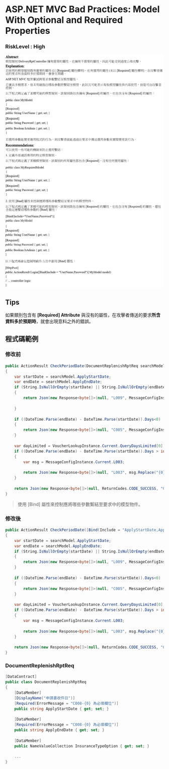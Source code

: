 # <span>ASP.NET</span> MVC Bad Practices: Model With Optional and Required Properties

### RiskLevel : High

![ASP.NET_MVC_Bad_Practices_Model_With_Optional_and_Required_Properties_1](/Fortify/High/ASP.NET_MVC_Bad_Practices_Model_With_Optional_and_Required_Properties/ASP.NET_MVC_Bad_Practices_Model_With_Optional_and_Required_Properties_1.png "ASP.NET_MVC_Bad_Practices_Model_With_Optional_and_Required_Properties")
![ASP.NET_MVC_Bad_Practices_Model_With_Optional_and_Required_Properties_2](/Fortify/High/ASP.NET_MVC_Bad_Practices_Model_With_Optional_and_Required_Properties/ASP.NET_MVC_Bad_Practices_Model_With_Optional_and_Required_Properties_2.png "ASP.NET_MVC_Bad_Practices_Model_With_Optional_and_Required_Properties")
![ASP.NET_MVC_Bad_Practices_Model_With_Optional_and_Required_Properties_3](/Fortify/High/ASP.NET_MVC_Bad_Practices_Model_With_Optional_and_Required_Properties/ASP.NET_MVC_Bad_Practices_Model_With_Optional_and_Required_Properties_3.png "ASP.NET_MVC_Bad_Practices_Model_With_Optional_and_Required_Properties")

## Tips
如果類別包含有 **[Required] Attribute** 與沒有的屬性，在攻擊者傳送的要求**所含資料多於預期時**，就會出現意料之外的錯誤。

## 程式碼範例

### 修改前

``` C#
public ActionResult CheckPeriodDate(DocumentReplenishRptReq searchModel)
{
    var startDate = searchModel.ApplyStartDate;
    var endDate = searchModel.ApplyEndDate;
    if (String.IsNullOrEmpty(startDate) || String.IsNullOrEmpty(endDate))
    {
        return Json(new Response<byte[]>(null, "L009", MessageConfigInstance.Current.L009));

    }

    if ((DateTime.Parse(endDate) - DateTime.Parse(startDate)).Days<0)
    {
        return Json(new Response<byte[]>(null, "C005", MessageConfigInstance.Current.C005));
    }

    var dayLimited = VoucherLookupInstance.Current.QueryDaysLimited[0];
    if ((DateTime.Parse(endDate) - DateTime.Parse(startDate)).Days > int.Parse(dayLimited.ToString()))
    {
        var msg = MessageConfigInstance.Current.L003;

        return Json(new Response<byte[]>(null, "L003", msg.Replace("{0}", dayLimited.ToString())));
    }

    return Json(new Response<byte[]>(null, ReturnCodes.CODE_SUCCESS, "00"));
}
```

>  使用 [Bind] 屬性來控制應將哪些參數繫結至要求中的模型物件。 

### 修改後

```C#
public ActionResult CheckPeriodDate([Bind(Include = "ApplyStartDate,ApplyEndDate")] DocumentReplenishRptReq searchModel)
{
    var startDate = searchModel.ApplyStartDate;
    var endDate = searchModel.ApplyEndDate;
    if (String.IsNullOrEmpty(startDate) || String.IsNullOrEmpty(endDate))
    {
        return Json(new Response<byte[]>(null, "L009", MessageConfigInstance.Current.L009));
    }

    if ((DateTime.Parse(endDate) - DateTime.Parse(startDate)).Days<0)
    {
        return Json(new Response<byte[]>(null, "C005", MessageConfigInstance.Current.C005));
    }

    var dayLimited = VoucherLookupInstance.Current.QueryDaysLimited[0];
    if ((DateTime.Parse(endDate) - DateTime.Parse(startDate)).Days > int.Parse(dayLimited.ToString()))
    {
        var msg = MessageConfigInstance.Current.L003;

        return Json(new Response<byte[]>(null, "L003", msg.Replace("{0}", dayLimited.ToString())));
    }

    return Json(new Response<byte[]>(null, ReturnCodes.CODE_SUCCESS, "00"));
}
```

### DocumentReplenishRptReq
```C#
[DataContract]
public class DocumentReplenishRptReq
{
    [DataMember]
    [DisplayName("申請書收件日")]
    [Required(ErrorMessage = "C008-{0} 為必填欄位")]
    public string ApplyStartDate { get; set; }

    [DataMember]
    [Required(ErrorMessage = "C008-{0} 為必填欄位")]
    public string ApplyEndDate { get; set; }

    [DataMember]
    public NameValueCollection InsuranceTypeOption { get; set; }

    ...
}
```